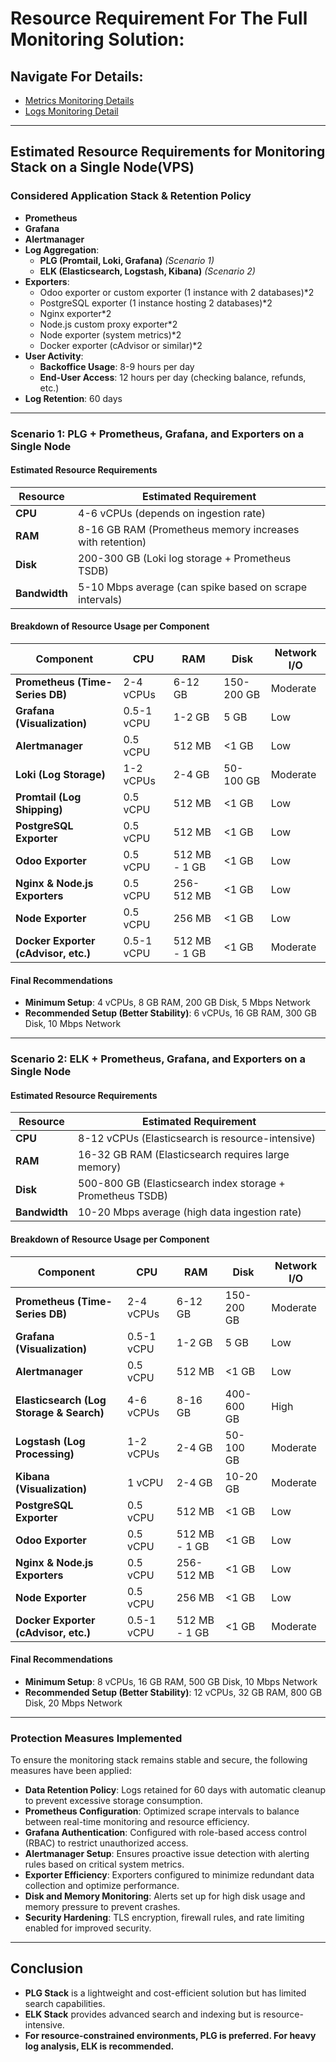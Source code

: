 # Resource Requirement For The Full Monitoring Solution:

## Navigate For Details:
- [Metrics Monitoring Details](/metrics/ReadMe.md)
- [Logs Monitoring Detail](/logs/ReadMe.md)

---
## Estimated Resource Requirements for Monitoring Stack on a Single Node(VPS)

### Considered Application Stack & Retention Policy

- **Prometheus**
- **Grafana**
- **Alertmanager**
- **Log Aggregation**:
  - **PLG (Promtail, Loki, Grafana)** *(Scenario 1)*
  - **ELK (Elasticsearch, Logstash, Kibana)** *(Scenario 2)*
- **Exporters**:
  - Odoo exporter or custom exporter (1 instance with 2 databases)*2
  - PostgreSQL exporter (1 instance hosting 2 databases)*2
  - Nginx exporter*2
  - Node.js custom proxy exporter*2
  - Node exporter (system metrics)*2
  - Docker exporter (cAdvisor or similar)*2
- **User Activity**:
  - **Backoffice Usage**: 8-9 hours per day
  - **End-User Access**: 12 hours per day (checking balance, refunds, etc.)
- **Log Retention**: 60 days

---

### Scenario 1: PLG + Prometheus, Grafana, and Exporters on a Single Node

#### Estimated Resource Requirements

| Resource  | Estimated Requirement |
|-----------|-----------------------|
| **CPU**   | 4-6 vCPUs (depends on ingestion rate) |
| **RAM**   | 8-16 GB RAM (Prometheus memory increases with retention) |
| **Disk**  | 200-300 GB (Loki log storage + Prometheus TSDB) |
| **Bandwidth** | 5-10 Mbps average (can spike based on scrape intervals) |

#### Breakdown of Resource Usage per Component

| Component  | CPU | RAM | Disk | Network I/O |
|------------|----|-----|------|------------|
| **Prometheus (Time-Series DB)** | 2-4 vCPUs | 6-12 GB | 150-200 GB | Moderate |
| **Grafana (Visualization)** | 0.5-1 vCPU | 1-2 GB | 5 GB | Low |
| **Alertmanager** | 0.5 vCPU | 512 MB | <1 GB | Low |
| **Loki (Log Storage)** | 1-2 vCPUs | 2-4 GB | 50-100 GB | Moderate |
| **Promtail (Log Shipping)** | 0.5 vCPU | 512 MB | <1 GB | Low |
| **PostgreSQL Exporter** | 0.5 vCPU | 512 MB | <1 GB | Low |
| **Odoo Exporter** | 0.5 vCPU | 512 MB - 1 GB | <1 GB | Low |
| **Nginx & Node.js Exporters** | 0.5 vCPU | 256-512 MB | <1 GB | Low |
| **Node Exporter** | 0.5 vCPU | 256 MB | <1 GB | Low |
| **Docker Exporter (cAdvisor, etc.)** | 0.5-1 vCPU | 512 MB - 1 GB | <1 GB | Moderate |

#### Final Recommendations

- **Minimum Setup**: 4 vCPUs, 8 GB RAM, 200 GB Disk, 5 Mbps Network
- **Recommended Setup (Better Stability)**: 6 vCPUs, 16 GB RAM, 300 GB Disk, 10 Mbps Network

---

### Scenario 2: ELK + Prometheus, Grafana, and Exporters on a Single Node

#### Estimated Resource Requirements

| Resource  | Estimated Requirement |
|-----------|-----------------------|
| **CPU**   | 8-12 vCPUs (Elasticsearch is resource-intensive) |
| **RAM**   | 16-32 GB RAM (Elasticsearch requires large memory) |
| **Disk**  | 500-800 GB (Elasticsearch index storage + Prometheus TSDB) |
| **Bandwidth** | 10-20 Mbps average (high data ingestion rate) |

#### Breakdown of Resource Usage per Component

| Component  | CPU | RAM | Disk | Network I/O |
|------------|----|-----|------|------------|
| **Prometheus (Time-Series DB)** | 2-4 vCPUs | 6-12 GB | 150-200 GB | Moderate |
| **Grafana (Visualization)** | 0.5-1 vCPU | 1-2 GB | 5 GB | Low |
| **Alertmanager** | 0.5 vCPU | 512 MB | <1 GB | Low |
| **Elasticsearch (Log Storage & Search)** | 4-6 vCPUs | 8-16 GB | 400-600 GB | High |
| **Logstash (Log Processing)** | 1-2 vCPUs | 2-4 GB | 50-100 GB | Moderate |
| **Kibana (Visualization)** | 1 vCPU | 2-4 GB | 10-20 GB | Moderate |
| **PostgreSQL Exporter** | 0.5 vCPU | 512 MB | <1 GB | Low |
| **Odoo Exporter** | 0.5 vCPU | 512 MB - 1 GB | <1 GB | Low |
| **Nginx & Node.js Exporters** | 0.5 vCPU | 256-512 MB | <1 GB | Low |
| **Node Exporter** | 0.5 vCPU | 256 MB | <1 GB | Low |
| **Docker Exporter (cAdvisor, etc.)** | 0.5-1 vCPU | 512 MB - 1 GB | <1 GB | Moderate |

#### Final Recommendations

- **Minimum Setup**: 8 vCPUs, 16 GB RAM, 500 GB Disk, 10 Mbps Network
- **Recommended Setup (Better Stability)**: 12 vCPUs, 32 GB RAM, 800 GB Disk, 20 Mbps Network

---

### Protection Measures Implemented
To ensure the monitoring stack remains stable and secure, the following measures have been applied:

- **Data Retention Policy**: Logs retained for 60 days with automatic cleanup to prevent excessive storage consumption.
- **Prometheus Configuration**: Optimized scrape intervals to balance between real-time monitoring and resource efficiency.
- **Grafana Authentication**: Configured with role-based access control (RBAC) to restrict unauthorized access.
- **Alertmanager Setup**: Ensures proactive issue detection with alerting rules based on critical system metrics.
- **Exporter Efficiency**: Exporters configured to minimize redundant data collection and optimize performance.
- **Disk and Memory Monitoring**: Alerts set up for high disk usage and memory pressure to prevent crashes.
- **Security Hardening**: TLS encryption, firewall rules, and rate limiting enabled for improved security.

---

## Conclusion
- **PLG Stack** is a lightweight and cost-efficient solution but has limited search capabilities.
- **ELK Stack** provides advanced search and indexing but is resource-intensive.
- **For resource-constrained environments, PLG is preferred. For heavy log analysis, ELK is recommended.**


